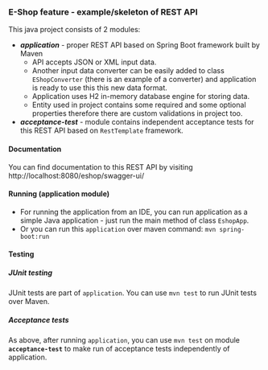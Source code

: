 ### E-Shop feature - example/skeleton of REST API

This java project consists of 2 modules:

- ***application*** - proper REST API based on Spring Boot framework built by Maven
    - API accepts JSON or XML input data.
    - Another input data converter can be easily added to class `EShopConverter` (there is an example of a converter) and application is ready to use this this new data format.
    - Application uses H2 in-memory database engine for storing data.
    - Entity used in project contains some required and some optional properties therefore there are custom validations in project too.
- ***acceptance-test*** - module contains independent acceptance tests for this REST API based on `RestTemplate` framework.


#### Documentation
You can find documentation to this REST API by visiting http://localhost:8080/eshop/swagger-ui/


#### Running (application module)
- For running the application from an IDE, you can run application as a simple Java application - just run the main method of class `EshopApp`.
- Or you can run this `application` over maven command: `mvn spring-boot:run`


#### Testing

##### JUnit testing
JUnit tests are part of `application`. You can use `mvn test` to run JUnit tests over Maven.

##### Acceptance tests
As above, after running `application`, you can use `mvn test` on module **`acceptance-test`** to make run of acceptance tests independently of application.

